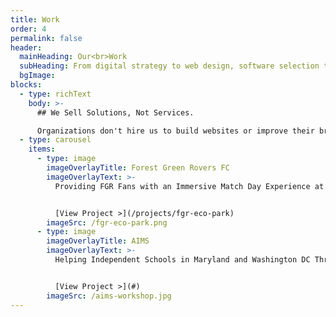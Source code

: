 ```yaml
---
title: Work
order: 4
permalink: false
header:
  mainHeading: Our<br>Work
  subHeading: From digital strategy to web design, software selection to technology consulting, our work is geared toward helping you do good, <i>better</i>.
  bgImage:
blocks:
  - type: richText
    body: >-
      ## We Sell Solutions, Not Services.

      Organizations don't hire us to build websites or improve their branding. They partner with us to fix pain points, improve outcomes, and drive _real_ results. Check out some of our previous work to get an idea of our capabilities and creativity.
  - type: carousel
    items:
      - type: image
        imageOverlayTitle: Forest Green Rovers FC
        imageOverlayText: >-
          Providing FGR Fans with an Immersive Match Day Experience at the World's Greenest Football Stadium.


          [View Project >](/projects/fgr-eco-park)
        imageSrc: /fgr-eco-park.png
      - type: image
        imageOverlayTitle: AIMS
        imageOverlayText: >-
          Helping Independent Schools in Maryland and Washington DC Through a Variety of Digital Training & Technology Workshops.


          [View Project >](#)
        imageSrc: /aims-workshop.jpg
---
```

